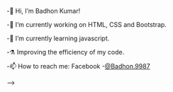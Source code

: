 -👋 Hi, I’m Badhon Kumar! 

-🔭 I’m currently working on HTML, CSS and Bootstrap.

-🌱 I’m currently learning javascript.

-⚗️ Improving the efficiency of my code.

-📫 How to reach me: Facebook -[@Badhon.9987](https://www.facebook.com/Badhon.9987)


<!-- Badhon9987/Badhon9987 is a ✨ special ✨ repository because its `README.md` (this file) appears on your GitHub profile.
You can click the Preview link to take a look at your changes.
---> -->
